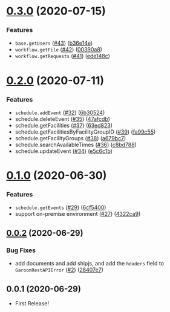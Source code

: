 # [0.3.0](https://github.com/miyajan/garoon-rest/compare/v0.2.0...v0.3.0) (2020-07-15)


### Features

* `base.getUsers` ([#43](https://github.com/miyajan/garoon-rest/issues/43)) ([b36e14e](https://github.com/miyajan/garoon-rest/commit/b36e14e83a9b80492d4c94624199c2c623296b79))
* `workflow.getFile` ([#42](https://github.com/miyajan/garoon-rest/issues/42)) ([00390a8](https://github.com/miyajan/garoon-rest/commit/00390a8135895635cc244eb23783060484947a40))
* `workflow.getRequests` ([#41](https://github.com/miyajan/garoon-rest/issues/41)) ([ede148c](https://github.com/miyajan/garoon-rest/commit/ede148c2209fcf4acee9159bd46a747c85af333c))



# [0.2.0](https://github.com/miyajan/garoon-rest/compare/v0.1.0...v0.2.0) (2020-07-11)


### Features

* `schedule.addEvent` ([#32](https://github.com/miyajan/garoon-rest/issues/32)) ([6b30524](https://github.com/miyajan/garoon-rest/commit/6b30524592b3620ca398bfaafb006a115bea26d3))
* schedule.deleteEvent ([#35](https://github.com/miyajan/garoon-rest/issues/35)) ([47afcdb](https://github.com/miyajan/garoon-rest/commit/47afcdb2ac6a9216bf61d98bd8faece858e907b8))
* schedule.getFacilities ([#37](https://github.com/miyajan/garoon-rest/issues/37)) ([63ed823](https://github.com/miyajan/garoon-rest/commit/63ed8238b4f3a90250defd47f5ccead6bfff496f))
* schedule.getFacilitiesByFacilityGroupID ([#39](https://github.com/miyajan/garoon-rest/issues/39)) ([fa99c55](https://github.com/miyajan/garoon-rest/commit/fa99c55467eab7f83513d51b8f4a6b580ebae179))
* schedule.getFacilityGroups ([#38](https://github.com/miyajan/garoon-rest/issues/38)) ([a679bc7](https://github.com/miyajan/garoon-rest/commit/a679bc7b2884583168cb125d3b2dd8b24bfb7057))
* schedule.searchAvailableTimes ([#36](https://github.com/miyajan/garoon-rest/issues/36)) ([c8bd788](https://github.com/miyajan/garoon-rest/commit/c8bd7886e9f595db22e3cc2a691b4e7daf1f70f8))
* schedule.updateEvent ([#34](https://github.com/miyajan/garoon-rest/issues/34)) ([e5c6c1b](https://github.com/miyajan/garoon-rest/commit/e5c6c1b8d649df58a0ce3c27334e39c3a0726ad6))



# [0.1.0](https://github.com/miyajan/garoon-rest/compare/v0.0.2...v0.1.0) (2020-06-30)


### Features

* `schedule.getEvents` ([#29](https://github.com/miyajan/garoon-rest/issues/29)) ([6cf5400](https://github.com/miyajan/garoon-rest/commit/6cf5400a93cc5d72c98ad99dd3afd7c899a44477))
* support on-premise environment ([#27](https://github.com/miyajan/garoon-rest/issues/27)) ([4322ca9](https://github.com/miyajan/garoon-rest/commit/4322ca97c3f937ca1b609cb386a68ca4017ea5f6))



## [0.0.2](https://github.com/miyajan/garoon-rest/compare/v0.0.1...v0.0.2) (2020-06-29)


### Bug Fixes

* add documents and add shipjs, and add the `headers` field to `GaroonRestAPIError` ([#2](https://github.com/miyajan/garoon-rest/issues/2)) ([28407e7](https://github.com/miyajan/garoon-rest/commit/28407e7be2548d6c9fa12433f0b88493bb509168))



## 0.0.1 (2020-06-29)

* First Release!
